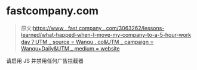 # fastcompany.com

> 原文:[https://www . fast company . com/3063262/lessons-learned/what-happed-when-I-move-my-company-to-a-5-hour-work day？UTM _ source = Wanqu . co&UTM _ campaign = Wanqu+Daily&UTM _ medium = website](https://www.fastcompany.com/3063262/lessons-learned/what-happened-when-i-moved-my-company-to-a-5-hour-workday?utm_source=wanqu.co&utm_campaign=Wanqu+Daily&utm_medium=website)

请启用 JS 并禁用任何广告拦截器